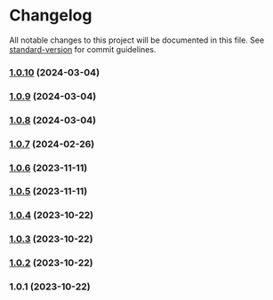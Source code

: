 # Changelog

All notable changes to this project will be documented in this file. See [standard-version](https://github.com/conventional-changelog/standard-version) for commit guidelines.

### [1.0.10](https://github.com/ChaseDDevelopment/ChaseDDevelopment.github.io/compare/v1.0.9...v1.0.10) (2024-03-04)

### [1.0.9](https://github.com/ChaseDDevelopment/ChaseDDevelopment.github.io/compare/v1.0.8...v1.0.9) (2024-03-04)

### [1.0.8](https://github.com/ChaseDDevelopment/ChaseDDevelopment.github.io/compare/v1.0.7...v1.0.8) (2024-03-04)

### [1.0.7](https://github.com/ChaseDDevelopment/ChaseDDevelopment.github.io/compare/v1.0.6...v1.0.7) (2024-02-26)

### [1.0.6](https://github.com/ChaseDDevelopment/ChaseDDevelopment.github.io/compare/v1.0.5...v1.0.6) (2023-11-11)

### [1.0.5](https://github.com/ChaseDDevelopment/ChaseDDevelopment.github.io/compare/v1.0.4...v1.0.5) (2023-11-11)

### [1.0.4](https://github.com/ChaseDDevelopment/ChaseDDevelopment.github.io/compare/v1.0.3...v1.0.4) (2023-10-22)

### [1.0.3](https://github.com/ChaseDDevelopment/ChaseDDevelopment.github.io/compare/v1.0.2...v1.0.3) (2023-10-22)

### [1.0.2](https://github.com/ChaseDDevelopment/ChaseDDevelopment.github.io/compare/v1.0.1...v1.0.2) (2023-10-22)

### 1.0.1 (2023-10-22)
